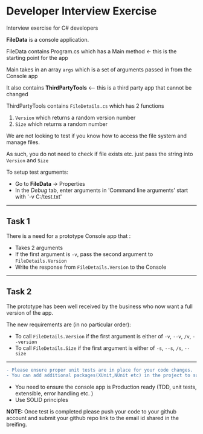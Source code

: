 # Developer Interview Exercise
Interview exercise for C# developers

__FileData__ is a console application.

FileData contains Program.cs which has a Main method <- this is the starting point for the app

Main takes in an array `args` which is a set of arguments passed in from the Console app

It also contains __ThirdPartyTools__ <-- this is a third party app that cannot be changed

ThirdPartyTools contains `FileDetails.cs` which has 2 functions
1. `Version` which returns a random version number
2. `Size` which returns a random number

We are not looking to test if you know how to access the file system and manage files.

As such, you do not need to check if file exists etc. just pass the string into `Version` and `Size`

To setup test arguments:
* Go to __FileData__ -> Properties
* In the _Debug_ tab, enter arguments in 'Command line arguments' start with '-v C:/test.txt'

---------

## Task 1
There is a need for a prototype Console app that :
* Takes 2 arguments
* If the first argument is `-v`, pass the second argument to `FileDetails.Version`
* Write the response from `FileDetails.Version` to the Console

---------

## Task 2
The prototype has been well received by the business who now want a full version of the app.

The new requirements are (in no particular order):
* To call `FileDetails.Version` if the first argument is either of `-v`, `--v`, `/v`, `--version`
* To call `FileDetails.Size` if the first argument is either of `-s`, `--s`, `/s`, `--size`

---------
```diff
- Please ensure proper unit tests are in place for your code changes. 
- You can add additional packages(XUnit,NUnit etc) in the project to support unit tests
```
* You need to ensure the console app is Production ready (TDD, unit tests, extensible, error handling etc. )
* Use SOLID principles


**NOTE:** Once test is completed please push your code to your github account and submit your github repo link to the email id shared in the breifing.

